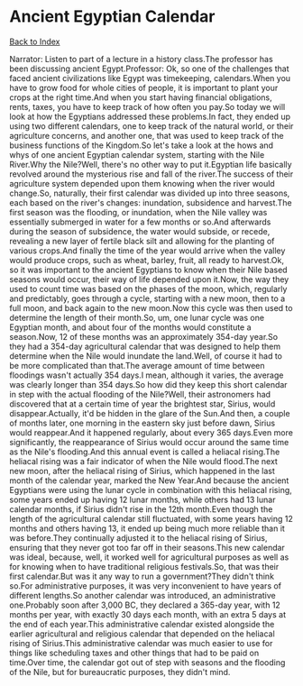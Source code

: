# Ancient Egyptian Calendar
[Back to Index](https://github.com/windows10010/tpoExtractor/blog/master/README.md)

Narrator: Listen to part of a lecture in a history class.The professor has been discussing ancient Egypt.Professor: Ok, so one of the challenges that faced ancient civilizations like Egypt was timekeeping, calendars.When you have to grow food for whole cities of people, it is important to plant your crops at the right time.And when you start having financial obligations, rents, taxes, you have to keep track of how often you pay.So today we will look at how the Egyptians addressed these problems.In fact, they ended up using two different calendars, one to keep track of the natural world, or their agriculture concerns, and another one, that was used to keep track of the business functions of the Kingdom.So let's take a look at the hows and whys of one ancient Egyptian calendar system, starting with the Nile River.Why the Nile?Well, there's no other way to put it.Egyptian life basically revolved around the mysterious rise and fall of the river.The success of their agriculture system depended upon them knowing when the river would change.So, naturally, their first calendar was divided up into three seasons, each based on the river's changes: inundation, subsidence and harvest.The first season was the flooding, or inundation, when the Nile valley was essentially submerged in water for a few months or so.And afterwards during the season of subsidence, the water would subside, or recede, revealing a new layer of fertile black silt and allowing for the planting of various crops.And finally the time of the year would arrive when the valley would produce crops, such as wheat, barley, fruit, all ready to harvest.Ok, so it was important to the ancient Egyptians to know when their Nile based seasons would occur, their way of life depended upon it.Now, the way they used to count time was based on the phases of the moon, which, regularly and predictably, goes through a cycle, starting with a new moon, then to a full moon, and back again to the new moon.Now this cycle was then used to determine the length of their month.So, um, one lunar cycle was one Egyptian month, and about four of the months would constitute a season.Now, 12 of these months was an approximately 354-day year.So they had a 354-day agricultural calendar that was designed to help them determine when the Nile would inundate the land.Well, of course it had to be more complicated than that.The average amount of time between floodings wasn't actually 354 days.I mean, although it varies, the average was clearly longer than 354 days.So how did they keep this short calendar in step with the actual flooding of the Nile?Well, their astronomers had discovered that at a certain time of year the brightest star, Sirius, would disappear.Actually, it'd be hidden in the glare of the Sun.And then, a couple of months later, one morning in the eastern sky just before dawn, Sirius would reappear.And it happened regularly, about every 365 days.Even more significantly, the reappearance of Sirius would occur around the same time as the Nile's flooding.And this annual event is called a heliacal rising.The heliacal rising was a fair indicator of when the Nile would flood.The next new moon, after the heliacal rising of Sirius, which happened in the last month of the calendar year, marked the New Year.And because the ancient Egyptians were using the lunar cycle in combination with this heliacal rising, some years ended up having 12 lunar months, while others had 13 lunar calendar months, if Sirius didn't rise in the 12th month.Even though the length of the agricultural calendar still fluctuated, with some years having 12 months and others having 13, it ended up being much more reliable than it was before.They continually adjusted it to the heliacal rising of Sirius, ensuring that they never got too far off in their seasons.This new calendar was ideal, because, well, it worked well for agricultural purposes as well as for knowing when to have traditional religious festivals.So, that was their first calendar.But was it any way to run a government?They didn't think so.For administrative purposes, it was very inconvenient to have years of different lengths.So another calendar was introduced, an administrative one.Probably soon after 3,000 BC, they declared a 365-day year, with 12 months per year, with exactly 30 days each month, with an extra 5 days at the end of each year.This administrative calendar existed alongside the earlier agricultural and religious calendar that depended on the heliacal rising of Sirius.This administrative calendar was much easier to use for things like scheduling taxes and other things that had to be paid on time.Over time, the calendar got out of step with seasons and the flooding of the Nile, but for bureaucratic purposes, they didn't mind.
 